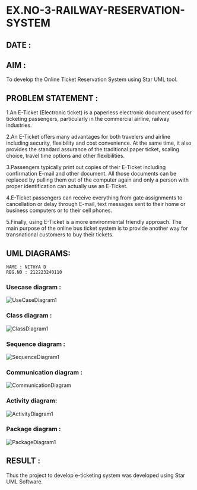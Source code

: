 # EX.NO-3-RAILWAY-RESERVATION-SYSTEM
## DATE :
## AIM :
To develop the Online Ticket Reservation System using Star UML tool.

## PROBLEM STATEMENT :

1.An E-Ticket (Electronic ticket) is a paperless electronic document used for ticketing passengers, particularly in the commercial airline, railway industries.

2.An E-Ticket offers many advantages for both travelers and airline including security, flexibility and cost convenience. At the same time, it also provides the standard assurance of the traditional paper ticket, scaling choice, travel time options and other flexibilities.

3.Passengers typically print out copies of their E-Ticket including confirmation E-mail and other document. All those documents can be replaced by pulling them out of the computer again and only a person with proper identification can actually use an E-Ticket.

4.E-Ticket passengers can receive everything from gate assignments to cancellation or delay through E-mail, text messages sent to their home or business computers or to their cell phones.

5.Finally, using E-Ticket is a more environmental friendly approach. The main purpose of the online bus ticket system is to provide another way for transnational customers to buy their tickets.

## UML DIAGRAMS:
```
NAME : NITHYA D
REG.NO : 212223240110
```
### Usecase diagram :
![UseCaseDiagram1](https://github.com/user-attachments/assets/e5a8d04e-86c7-4bcd-a8e1-25b8791462f2)

### Class diagram :
![ClassDiagram1](https://github.com/user-attachments/assets/1e8655dc-59ca-43cc-9fb1-d146265b6246)

### Sequence diagram :
![SequenceDiagram1](https://github.com/user-attachments/assets/724d55a6-8eac-4943-b37a-41be508befe6)

### Communication diagram :
![CommunicationDiagram](https://github.com/user-attachments/assets/bad1af6c-1650-49ad-813e-9ff0a737595b)

### Activity diagram:
![ActivityDiagram1](https://github.com/user-attachments/assets/b4ef18f4-6692-4f8a-8cb7-4ebacd016c95)

### Package diagram :
![PackageDiagram1](https://github.com/user-attachments/assets/5730048a-dfbd-4e73-9f7b-e0c547c35e4a)

## RESULT :
Thus the project to develop e-ticketing system was developed using Star UML Software.
